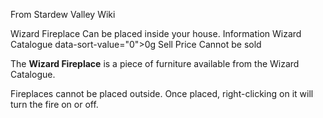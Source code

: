 From Stardew Valley Wiki

Wizard Fireplace Can be placed inside your house. Information Wizard Catalogue data-sort-value="0"&gt;0g Sell Price Cannot be sold

The **Wizard Fireplace** is a piece of furniture available from the Wizard Catalogue.

Fireplaces cannot be placed outside. Once placed, right-clicking on it will turn the fire on or off.